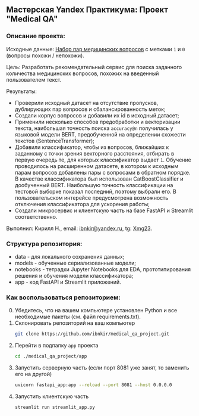 ## Мастерская Yandex Практикума: Проект "Medical QA"

### Описание проекта:
Исходные данные:
[Набор пар медицинских вопросов](https://huggingface.co/datasets/medical_questions_pairs) с метками `1` и `0` (вопросы похожи / непохожи).

Цель: Разработать рекомендательный сервис для поиска заданного количества медицинских вопросов, похожих на введенный пользователем текст.

Результаты:
* Проверили исходный датасет на отсутствие пропусков, дублирующих пар вопросов и сбалансированность меток;
* Создали корпус вопросов и добавили их id в исходный датасет;
* Применили несколько способов предобработки и векторизации текста, наибольшая точность поиска `accuracy@n` получилась у языковой модели BERT,
  предобученной на определении схожести текстов (SentenceTransformer);
* Добавили классификатор, чтобы из вопросов, ближайших к заданному с точки зрения векторного расстояния, отбирать в первую очередь те,
  для которых классификатор выдает `1`. Обучение проводилось на расширенном датасете, в котором к исходным парам вопросов добавлены пары с вопросами в обратном порядке. В качестве классификатора был использован CatBoostClassifier и дообученный BERT. Наибольшую точность классификации на тестовой выборке показал последний, поэтому выбрали его.
  В пользовательском интерейсе предусмотрена возможность отключения классификатора для ускорения работы;
* Создали микросервис и клиентскую часть на базе FastAPI и Streamlit соответственно.
  
Выполнил:
Кирилл Н., email: ibnkir@yandex.ru, tg: [Xmg23](https://t.me/Xmg23).

### Структура репозитория:
* data - для локального сохранения данных;
* models - обученные сериализованные модели;
* notebooks - тетрадки Jupyter Notebooks для EDA, прототипирования решения и обучения модели классификатора;
* app - код FastAPI и Streamlit приложений.

### Как воспользоваться репозиторием:
0. Убедитесь, что на вашем компьютере установлен Python и все необходимые пакеты (см. файл requirements.txt).
1. Склонировать репозиторий на ваш компьютер
   ```bash
   git clone https://github.com/ibnkir/medical_qa_project.git
   ```
2. Перейти в подпапку `app` проекта
   ```bash
   cd ./medical_qa_project/app
   ```
3. Запустить серверную часть (если порт 8081 уже занят, то заменить его на другой)
   ```bash
   uvicorn fastapi_app:app --reload --port 8081 --host 0.0.0.0
   ```
4. Запустить клиентскую часть
   ```bash
   streamlit run streamlit_app.py
   ```

